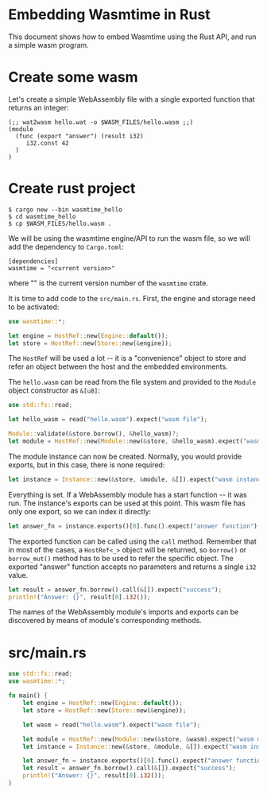 # Embedding Wasmtime in Rust

This document shows how to embed Wasmtime using the Rust API, and run a simple
wasm program.

# Create some wasm

Let's create a simple WebAssembly file with a single exported function that returns an integer:

```wat
(;; wat2wasm hello.wat -o $WASM_FILES/hello.wasm ;;)
(module
  (func (export "answer") (result i32)
     i32.const 42
  )
)
```

# Create rust project

```
$ cargo new --bin wasmtime_hello
$ cd wasmtime_hello
$ cp $WASM_FILES/hello.wasm .
```

We will be using the wasmtime engine/API to run the wasm file, so we will add the dependency to `Cargo.toml`:

```
[dependencies]
wasmtime = "<current version>"
```

where "<current version>" is the current version number of the `wasmtime` crate.

It is time to add code to the `src/main.rs`. First, the engine and storage need to be activated:

```rust
use wasmtime::*;

let engine = HostRef::new(Engine::default());
let store = HostRef::new(Store::new(&engine));
```

The `HostRef` will be used a lot -- it is a "convenience" object to store and refer an object between the host and
the embedded environments.

The `hello.wasm` can be read from the file system and provided to the `Module` object constructor as `&[u8]`:

```rust
use std::fs::read;

let hello_wasm = read("hello.wasm").expect("wasm file");

Module::validate(&store.borrow(), &hello_wasm)?;
let module = HostRef::new(Module::new(&store, &hello_wasm).expect("wasm module"));
```

The module instance can now be created. Normally, you would provide exports, but in this case, there is none required:

```rust
let instance = Instance::new(&store, &module, &[]).expect("wasm instance");
```

Everything is set. If a WebAssembly module has a start function -- it was run.
The instance's exports can be used at this point. This wasm file has only one export, so we can index it directly:

```rust
let answer_fn = instance.exports()[0].func().expect("answer function");
```

The exported function can be called using the `call` method. Remember that in most of the cases,
a `HostRef<_>` object will be returned, so `borrow()` or `borrow_mut()` method has to be used to refer the
specific object. The exported "answer" function accepts no parameters and returns a single `i32` value.

```rust
let result = answer_fn.borrow().call(&[]).expect("success");
println!("Answer: {}", result[0].i32());
```

The names of the WebAssembly module's imports and exports can be discovered by means of module's corresponding methods.

# src/main.rs

```rust
use std::fs::read;
use wasmtime::*;

fn main() {
    let engine = HostRef::new(Engine::default());
    let store = HostRef::new(Store::new(&engine));

    let wasm = read("hello.wasm").expect("wasm file");

    let module = HostRef::new(Module::new(&store, &wasm).expect("wasm module"));
    let instance = Instance::new(&store, &module, &[]).expect("wasm instance");

    let answer_fn = instance.exports()[0].func().expect("answer function");
    let result = answer_fn.borrow().call(&[]).expect("success");
    println!("Answer: {}", result[0].i32());
}
```

